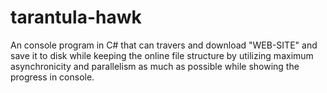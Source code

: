 # tarantula-hawk

An console program in C# that can travers and download "WEB-SITE" and save it to disk while keeping the online file structure by utilizing maximum asynchronicity and parallelism as much as possible while showing the progress in console.
